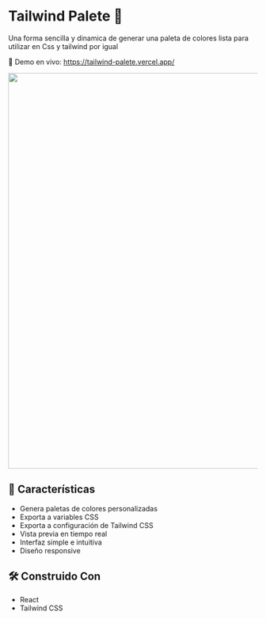 # Tailwind Palete 🎨

Una forma sencilla y dinamica de generar una paleta de colores lista para utilizar en Css y tailwind por igual

🔗 Demo en vivo: https://tailwind-palete.vercel.app/

<kbd>
<img src="https://github.com/user-attachments/assets/bb2a7633-deed-4386-969f-f2d6486bb4b9" width="800" >
</kbd>

## 🌟 Características
- Genera paletas de colores personalizadas
- Exporta a variables CSS
- Exporta a configuración de Tailwind CSS
- Vista previa en tiempo real
- Interfaz simple e intuitiva
- Diseño responsive

## 🛠️ Construido Con
- React
- Tailwind CSS
